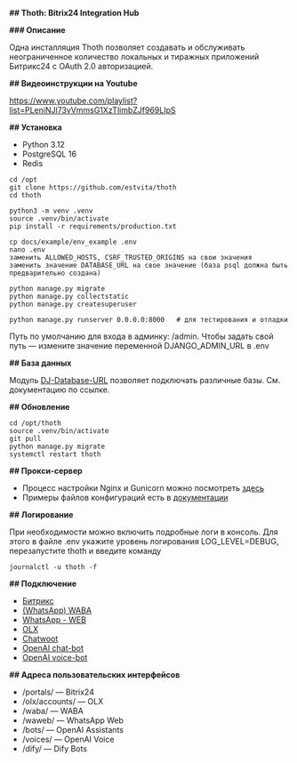 **## Thoth: Bitrix24 Integration Hub**

**### Описание**

Одна инсталляция Thoth позволяет создавать и обслуживать неограниченное количество локальных и тиражных приложений Битрикс24 с OAuth 2.0 авторизацией.

**## Видеоинструкции на Youtube**

https://www.youtube.com/playlist?list=PLeniNJl73vVmmsG1XzTlimbZJf969LIpS

**## Установка**

+ Python 3.12
+ PostgreSQL 16
+ Redis

```
cd /opt
git clone https://github.com/estvita/thoth
cd thoth

python3 -m venv .venv
source .venv/bin/activate
pip install -r requirements/production.txt

cp docs/example/env_example .env
nano .env
заменить ALLOWED_HOSTS, CSRF_TRUSTED_ORIGINS на свои значения
заменить значение DATABASE_URL на свое значение (база psql должна быть предварительно создана)

python manage.py migrate
python manage.py collectstatic
python manage.py createsuperuser

python manage.py runserver 0.0.0.0:8000   # для тестирования и отладки
```
Путь по умолчанию для входа в админку: /admin. Чтобы задать свой путь — измените значение переменной DJANGO_ADMIN_URL в .env

**## База данных**

Модуль [DJ-Database-URL](https://github.com/jazzband/dj-database-url?tab=readme-ov-file#url-schema) позволяет подключать различные базы. См. документацию по ссылке.

**## Обновление**
```
cd /opt/thoth
source .venv/bin/activate
git pull
python manage.py migrate
systemctl restart thoth
```

**## Прокси-сервер**

+ Процесс настройки Nginx и Gunicorn можно посмотреть [здесь](https://www.digitalocean.com/community/tutorials/how-to-set-up-django-with-postgres-nginx-and-gunicorn-on-ubuntu)
+ Примеры файлов конфигураций есть в [документации](docs/example)

**## Логирование**

При необходимости можно включить подробные логи в консоль. Для этого в файле .env укажите уровень логирования LOG_LEVEL=DEBUG, перезапустите thoth и введите команду

```
journalctl -u thoth -f
```

**## Подключение**

+ [Битрикс](docs/bitrix.ru.md)
+ [(WhatsApp) WABA](docs/waba.md)
+ [WhatsApp - WEB](docs/waweb.md)
+ [OLX](docs/olx.md)
+ [Chatwoot](docs/chatwoot.md)
+ [OpenAI chat-bot](docs/openai_bot.md)
+ [OpenAI voice-bot](docs/openai_voice.md)

**## Адреса пользовательских интерфейсов**

+ /portals/ — Bitrix24
+ /olx/accounts/ — OLX
+ /waba/ — WABA
+ /waweb/ — WhatsApp Web
+ /bots/ — OpenAI Assistants
+ /voices/ — OpenAI Voice
+ /dify/ — Dify Bots